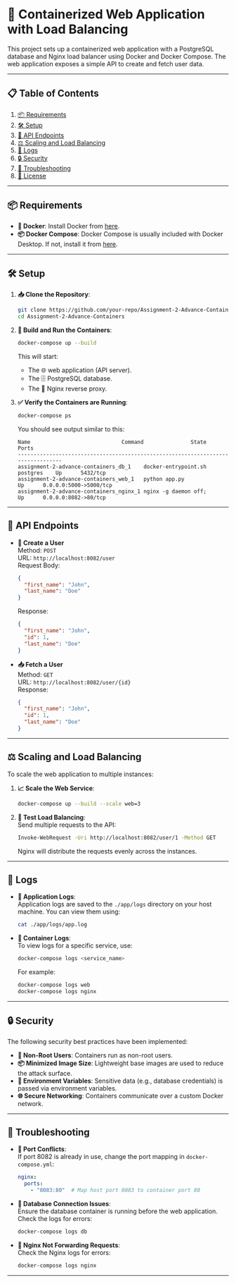 
# 🚀 Containerized Web Application with Load Balancing

This project sets up a containerized web application with a PostgreSQL database and Nginx load balancer using Docker and Docker Compose. The web application exposes a simple API to create and fetch user data.

---

## 📋 Table of Contents
1. [📦 Requirements](#-requirements)
2. [🛠️ Setup](#%EF%B8%8F-setup)
3. [🔌 API Endpoints](#-api-endpoints)
4. [⚖️ Scaling and Load Balancing](#%EF%B8%8F-scaling-and-load-balancing)
5. [📜 Logs](#-logs)
6. [🔒 Security](#-security)
7. [🐛 Troubleshooting](#-troubleshooting)
8. [📄 License](#-license)

---

## 📦 Requirements

- **🐳 Docker**: Install Docker from [here](https://www.docker.com/get-started).
- **📦 Docker Compose**: Docker Compose is usually included with Docker Desktop. If not, install it from [here](https://docs.docker.com/compose/install/).

---

## 🛠️ Setup

1. **📥 Clone the Repository**:
   ```bash
   git clone https://github.com/your-repo/Assignment-2-Advance-Containers.git
   cd Assignment-2-Advance-Containers
   ```

2. **🔨 Build and Run the Containers**:
   ```bash
   docker-compose up --build
   ```
   This will start:
   - The 🌐 web application (API server).
   - The 🗄️ PostgreSQL database.
   - The 🔀 Nginx reverse proxy.

3. **✅ Verify the Containers are Running**:
   ```bash
   docker-compose ps
   ```
   You should see output similar to this:
   ```
   Name                             Command               State           Ports         
   ---------------------------------------------------------------------------------
   assignment-2-advance-containers_db_1    docker-entrypoint.sh postgres    Up      5432/tcp
   assignment-2-advance-containers_web_1   python app.py                   Up      0.0.0.0:5000->5000/tcp
   assignment-2-advance-containers_nginx_1 nginx -g daemon off;            Up      0.0.0.0:8082->80/tcp
   ```

---

## 🔌 API Endpoints

- **📝 Create a User**  
  Method: `POST`  
  URL: `http://localhost:8082/user`  
  Request Body:
  ```json
  {
    "first_name": "John",
    "last_name": "Doe"
  }
  ```
  Response:
  ```json
  {
    "first_name": "John",
    "id": 1,
    "last_name": "Doe"
  }
  ```

- **📥 Fetch a User**  
  Method: `GET`  
  URL: `http://localhost:8082/user/{id}`  
  Response:
  ```json
  {
    "first_name": "John",
    "id": 1,
    "last_name": "Doe"
  }
  ```

---

## ⚖️ Scaling and Load Balancing

To scale the web application to multiple instances:

1. **📈 Scale the Web Service**:
   ```bash
   docker-compose up --build --scale web=3
   ```

2. **🧪 Test Load Balancing**:  
   Send multiple requests to the API:
   ```bash
   Invoke-WebRequest -Uri http://localhost:8082/user/1 -Method GET
   ```
   Nginx will distribute the requests evenly across the instances.

---

## 📜 Logs

- **📝 Application Logs**:  
  Application logs are saved to the `./app/logs` directory on your host machine. You can view them using:
  ```bash
  cat ./app/logs/app.log
  ```

- **🐳 Container Logs**:  
  To view logs for a specific service, use:
  ```bash
  docker-compose logs <service_name>
  ```
  For example:
  ```bash
  docker-compose logs web
  docker-compose logs nginx
  ```

---

## 🔒 Security

The following security best practices have been implemented:

- **👤 Non-Root Users**: Containers run as non-root users.
- **📦 Minimized Image Size**: Lightweight base images are used to reduce the attack surface.
- **🔑 Environment Variables**: Sensitive data (e.g., database credentials) is passed via environment variables.
- **🌐 Secure Networking**: Containers communicate over a custom Docker network.

---

## 🐛 Troubleshooting

- **🚫 Port Conflicts**:  
  If port 8082 is already in use, change the port mapping in `docker-compose.yml`:
  ```yaml
  nginx:
    ports:
      - "8083:80"  # Map host port 8083 to container port 80
  ```

- **🔗 Database Connection Issues**:  
  Ensure the database container is running before the web application. Check the logs for errors:
  ```bash
  docker-compose logs db
  ```

- **🔀 Nginx Not Forwarding Requests**:  
  Check the Nginx logs for errors:
  ```bash
  docker-compose logs nginx
  ```

---